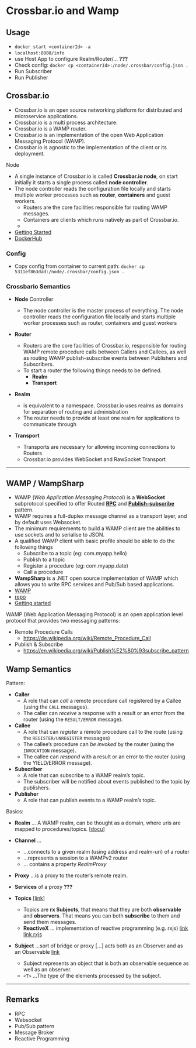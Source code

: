 # Crossbar.io and Wamp

## Usage

- `docker start <containerId> -a`
- `localhost:8080/info`
- use Host App to configure Realm/Router/... **???**
- Check config: `docker cp <containerId>:/node/.crossbar/config.json .`
- Run Subscriber
- Run Publisher

## Crossbar.io

- Crossbar.io is an open source networking platform for distributed and microservice applications.
- Crossbar.io is a multi process architecture.
- Crossbar.io is a WAMP router.
- Crossbar.io is an implementation of the open Web Application Messaging Protocol (WAMP).
- Crossbar.io is agnostic to the implementation of the client or its deployment.

Node

- A single instance of Crossbar.io is called **Crossbar.io node**, on start initially it starts a single process called **node controller**.
- The node controller reads the configuration file locally and starts multiple worker processes such as **router**, **containers** and guest workers.
  - Routers are the core facilities responsible for routing WAMP messages.
  - Containers are clients which runs natively as part of Crossbar.io.
  -
- [Getting Started](https://crossbar.io/docs/Getting-Started/)
- [DockerHub](https://hub.docker.com/r/crossbario/crossbar)

### Config

- Copy config from container to current path: `docker cp 5311ef863dad:/node/.crossbar/config.json .`

### Crossbario Semantics

- **Node** Controller
  - The node controller is the master process of everything. The node controller reads the configuration file locally and starts multiple worker processes such as router, containers and guest workers
- **Router**
  - Routers are the core facilities of Crossbar.io, responsible for routing WAMP remote procedure calls between Callers and Callees, as well as routing WAMP publish-subscribe events between Publishers and Subscribers.
  - To start a router the following things needs to be defined.
    - **Realm**
    - **Transport**
- **Realm**
  - is equivalent to a namespace. Crossbar.io uses realms as domains for separation of routing and administration
  - The router needs to provide at least one realm for applications to communicate through

- **Transport**
  - Transports are necessary for allowing incoming connections to Routers
  - Crossbar.io provides WebSocket and RawSocket Transport
  
---

## WAMP / WampSharp

- WAMP (*Web Application Messaging Protocol*) is a **WebSocket** subprotocol specified to offer Routed **[RPC](https://en.wikipedia.org/wiki/Remote_procedure_call)** and **[Publish–subscribe](<https://en.wikipedia.org/wiki/Publish%E2%80%93subscribe_pattern>)** pattern.
- WAMP requires a full-duplex message channel as a transport layer, and by default uses Websocket.
- The minimum requirements to build a WAMP client are the abilities to use sockets and to serialise to JSON.
- A qualified WAMP client with basic profile should be able to do the following things
  - Subscribe to a topic (eg: com.myapp.hello)
  - Publish to a topic
  - Register a procedure (eg: com.myapp.date)
  - Call a procedure
- **WampSharp** is a .NET open source implementation of WAMP which allows you to write RPC services and Pub/Sub based applications.
- [WAMP](https://wamp-proto.org/)
- [repo](https://github.com/Code-Sharp/WampSharp)
- [Getting started](https://wampsharp.net/wamp2/getting-started-with-wampv2/)

WAMP (Web Application Messaging Protocol) is an open application level protocol that provides two messaging patterns:

- Remote Procedure Calls
  - <https://de.wikipedia.org/wiki/Remote_Procedure_Call>
- Publish & Subscribe
  - <https://en.wikipedia.org/wiki/Publish%E2%80%93subscribe_pattern>

## Wamp Semantics

Pattern:

- **Caller**
  - A role that can *call* a remote procedure call registered by a Callee (using the `CALL` messages).
  - The caller can *receive* a response with a result or an error from the router (using the `RESULT/ERROR` message).
- **Callee**
  - A role that can *register* a remote procedure call to the route (using the `REGISTER/UNREGISTER` messages)
  - The callee’s procedure can *be invoked* by the router (using the `INVOCATION` message).
  - The callee can *respond* with a result or an error to the router (using the YIELD/ERROR message).
- **Subscriber**
  - A role that can subscribe to a WAMP realm’s topic.
  - The subscriber will be notified about events published to the topic by publishers.
- **Publisher**
  - A role that can publish events to a WAMP realm’s topic.

Basics:

- **Realm** ... A WAMP realm, can be thought as a domain, where uris are mapped to procedures/topics. [[docu](https://wampsharp.net/wamp2/getting-started-with-wampv2/#about-realms)]
- **Channel** ...
  - ...connects to a given realm (using address and realm-uri) of a router
  - ...represents a session to a WAMPv2 router
  - ... contains a property *RealmProxy*

- **Proxy** ...is a proxy to the router’s remote realm.
- **Services** of a proxy  **???**

- **Topics** [[link]](https://wampsharp.net/wamp1/server-pubsub-hosting-wampv1/#about-topics)
  - Topics are **rx Subjects**, that means that they are both **observable** and **observers**. That means you can both **subscribe** to them and send them messages.
  - **ReactiveX** ...  implementation of reactive programming (e.g. rxjs) [link](https://en.wikipedia.org/wiki/ReactiveX) [link rxjs](https://rxjs.dev/guide/overview)
- **Subject** ...sort of bridge or proxy [...]  acts both as an Observer and as an Observable [link](https://reactivex.io/documentation/subject.html)
  - Subject represents an object that is both an observable sequence as well as an observer.
  - `<T>` ...The type of the elements processed by the subject.

---

## Remarks

- RPC
- Websocket
- Pub/Sub pattern
- Message Broker
- Reactive Programming

